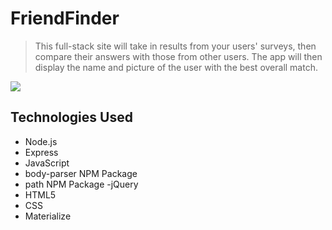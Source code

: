 # FriendFinder
> This full-stack site will take in results from your users' surveys, then compare their answers with those from other users. The app will then display the name and picture of the user with the best overall match.

![](header.png)

## Technologies Used

- Node.js
- Express
- JavaScript
- body-parser NPM Package
- path NPM Package 
-jQuery
- HTML5
- CSS
- Materialize
